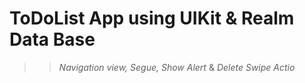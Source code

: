 # ToDoList App using UIKit & Realm Data Base

>> *Navigation view, Segue, Show Alert* & *Delete Swipe Actio*
